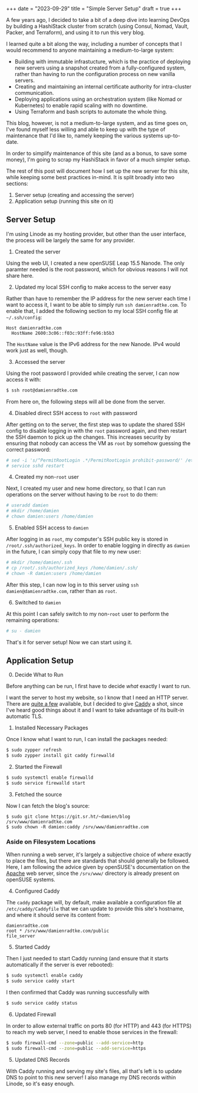 +++
date = "2023-09-29"
title = "Simple Server Setup"
draft = true
+++

A few years ago, I decided to take a bit of a deep dive into learning DevOps by building a
HashiStack cluster from scratch (using Consul, Nomad, Vault, Packer, and Terraform), and using it to
run this very blog.

I learned quite a bit along the way, including a number of concepts that I would recommend to anyone
maintaining a medium-to-large system:

- Building with immutable infrastucture, which is the practice of deploying new servers using a
  snapshot created from a fully-configured system, rather than having to run the configuration
  process on new vanilla servers.
- Creating and maintaining an internal certificate authority for intra-cluster communication.
- Deploying applications using an orchestration system (like Nomad or Kubernetes) to enable rapid
  scaling with no downtime.
- Using Terraform and bash scripts to automate the whole thing.

This blog, however, is not a medium-to-large system, and as time goes on, I've found myself less
willing and able to keep up with the type of maintenance that I'd like to, namely keeping the
various systems up-to-date.

In order to simplify maintenance of this site (and as a bonus, to save some money), I'm going to
scrap my HashiStack in favor of a much simpler setup.

The rest of this post will document how I set up the new server for this site, while keeping some
best practices in-mind. It is split broadly into two sections:

1. Server setup (creating and accessing the server)
2. Application setup (running this site on it)

## Server Setup

I'm using Linode as my hosting provider, but other than the user interface, the process will be
largely the same for any provider.

1. Created the server

Using the web UI, I created a new openSUSE Leap 15.5 Nanode. The only paramter needed is the root
password, which for obvious reasons I will not share here.

2. Updated my local SSH config to make access to the server easy

Rather than have to remember the IP address for the new server each time I want to access it, I want
to be able to simply run `ssh damienradtke.com`. To enable that, I added the following section to my
local SSH config file at `~/.ssh/config`:

```
Host damienradtke.com
  HostName 2600:3c06::f03c:93ff:fe96:b5b3
```

The `HostName` value is the IPv6 address for the new Nanode. IPv4 would work just as well, though.

3. Accessed the server

Using the root password I provided while creating the server, I can now access it with:

```sh
$ ssh root@damienradtke.com
```

From here on, the following steps will all be done from the server.

4. Disabled direct SSH access to `root` with password

After getting on to the server, the first step was to update the shared SSH config to disable
logging in with the `root` password again, and then restart the SSH daemon to pick up the changes.
This increases security by ensuring that nobody can access the VM as `root` by somehow guessing the
correct password:

```sh
# sed -i 's/^PermitRootLogin .*/PermitRootLogin prohibit-password/' /etc/ssh/sshd_config
# service sshd restart
```

4. Created my non-`root` user

Next, I created my user and new home directory, so that I can run operations on the server without
having to be `root` to do them:

```sh
# useradd damien
# mkdir /home/damien
# chown damien:users /home/damien
```

5. Enabled SSH access to `damien`

After logging in as `root`, my computer's SSH public key is stored in `/root/.ssh/authorized_keys`.
In order to enable logging in directly as `damien` in the future, I can simply copy that file to my
new user:

```sh
# mkdir /home/damien/.ssh
# cp /root/.ssh/authorized_keys /home/damien/.ssh/
# chown -R damien:users /home/damien
```

After this step, I can now log in to this server using `ssh damien@damienradtke.com`, rather than as
`root`.

6. Switched to `damien`

At this point I can safely switch to my non-`root` user to perform the remaining operations:

```sh
# su - damien
```

That's it for server setup! Now we can start using it.

## Application Setup

0. Decide What to Run

Before anything can be run, I first have to decide _what_ exactly I want to run.

I want the server to host my website, so I know that I need an HTTP server. There are [quite a
few](https://en.wikipedia.org/wiki/Comparison_of_web_server_software) available, but I decided to
give [Caddy](https://caddyserver.com/) a shot, since I've heard good things about it and I want to
take advantage of its built-in automatic TLS.

1. Installed Necessary Packages

Once I know what I want to run, I can install the packages needed:

```sh
$ sudo zypper refresh
$ sudo zypper install git caddy firewalld
```

2. Started the Firewall

```sh
$ sudo systemctl enable firewalld
$ sudo service firewalld start
```

3. Fetched the source

Now I can fetch the blog's source:

```
$ sudo git clone https://git.sr.ht/~damien/blog /srv/www/damienradtke.com
$ sudo chown -R damien:caddy /srv/www/damienradtke.com
```

### Aside on Filesystem Locations

When running a web server, it's largely a subjective choice of _where_ exactly to place the files,
but there are standards that should generally be followed. Here, I am following the advice given by
openSUSE's documentation on the
[Apache](https://doc.opensuse.org/documentation/leap/reference/html/book-reference/cha-apache2.html#ex-apache-directives-virtualhost-basic-configuration)
web server, since the `/srv/www/` directory is already present on openSUSE systems.

4. Configured Caddy

The `caddy` package will, by default, make available a configuration file at `/etc/caddy/Caddyfile`
that we can update to provide this site's hostname, and where it should serve its content from:

```
damienradtke.com
root * /srv/www/damienradtke.com/public
file_server
```

5. Started Caddy

Then I just needed to start Caddy running (and ensure that it starts automatically if the server is
ever rebooted):

```sh
$ sudo systemctl enable caddy
$ sudo service caddy start
```

I then confirmed that Caddy was running successfully with

```sh
$ sudo service caddy status
```

6. Updated Firewall

In order to allow external traffic on ports 80 (for HTTP) and 443 (for HTTPS) to reach my web
server, I need to enable those services in the firewall:

```sh
$ sudo firewall-cmd --zone=public --add-service=http
$ sudo firewall-cmd --zone=public --add-service=https
```

5. Updated DNS Records

With Caddy running and serving my site's files, all that's left is to update DNS to point to this
new server! I also manage my DNS records within Linode, so it's easy enough.

<!-- vim: set tw=100: -->
